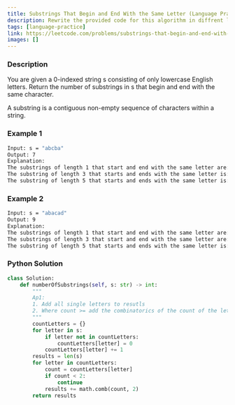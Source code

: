 ```yaml
---
title: Substrings That Begin and End With the Same Letter (Language Practice)
description: Rewrite the provided code for this algorithm in diffrent languages.
tags: [language-practice]
link: https://leetcode.com/problems/substrings-that-begin-and-end-with-the-same-letter
images: []
---
```


### Description

You are given a 0-indexed string s consisting of only lowercase English letters. Return the number of substrings in s that begin and end with the same character.

A substring is a contiguous non-empty sequence of characters within a string.

### Example 1

```bash
Input: s = "abcba"
Output: 7
Explanation:
The substrings of length 1 that start and end with the same letter are: "a", "b", "c", "b", and "a".
The substring of length 3 that starts and ends with the same letter is: "bcb".
The substring of length 5 that starts and ends with the same letter is: "abcba".
```

### Example 2

```bash
Input: s = "abacad"
Output: 9
Explanation:
The substrings of length 1 that start and end with the same letter are: "a", "b", "a", "c", "a", and "d".
The substrings of length 3 that start and end with the same letter are: "aba" and "aca".
The substring of length 5 that starts and ends with the same letter is: "abaca".
```

### Python Solution


```python
class Solution:
    def numberOfSubstrings(self, s: str) -> int:
        """
        Ap1:
        1. Add all single letters to resutls
        2. Where count >= add the combinatorics of the count of the letter choose 2
        """
        countLetters = {}
        for letter in s:
            if letter not in countLetters:
                countLetters[letter] = 0
            countLetters[letter] += 1
        results = len(s) 
        for letter in countLetters:
            count = countLetters[letter]
            if count < 2:
                continue
            results += math.comb(count, 2)
        return results

```


